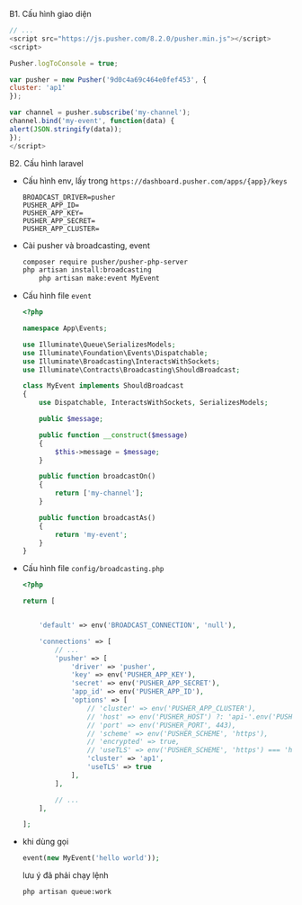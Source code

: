 B1. Cấu hình giao diện

```js
// ...
<script src="https://js.pusher.com/8.2.0/pusher.min.js"></script>
<script>

Pusher.logToConsole = true;

var pusher = new Pusher('9d0c4a69c464e0fef453', {
cluster: 'ap1'
});

var channel = pusher.subscribe('my-channel');
channel.bind('my-event', function(data) {
alert(JSON.stringify(data));
});
</script>
```

B2. Cấu hình laravel

- Cấu hình env, lấy trong `https://dashboard.pusher.com/apps/{app}/keys`

    ```env
    BROADCAST_DRIVER=pusher
    PUSHER_APP_ID=
    PUSHER_APP_KEY=
    PUSHER_APP_SECRET=
    PUSHER_APP_CLUSTER=
    ```

- Cài pusher và broadcasting, event

    ```sh
    composer require pusher/pusher-php-server
    php artisan install:broadcasting
        php artisan make:event MyEvent
    ```

-  Cấu hình file `event`

    ```php
    <?php

    namespace App\Events;

    use Illuminate\Queue\SerializesModels;
    use Illuminate\Foundation\Events\Dispatchable;
    use Illuminate\Broadcasting\InteractsWithSockets;
    use Illuminate\Contracts\Broadcasting\ShouldBroadcast;

    class MyEvent implements ShouldBroadcast
    {
        use Dispatchable, InteractsWithSockets, SerializesModels;

        public $message;

        public function __construct($message)
        {
            $this->message = $message;
        }

        public function broadcastOn()
        {
            return ['my-channel'];
        }

        public function broadcastAs()
        {
            return 'my-event';
        }
    }

    ```

-   Cấu hình file `config/broadcasting.php`

    ```php
    <?php

    return [


        'default' => env('BROADCAST_CONNECTION', 'null'),

        'connections' => [
            // ...
            'pusher' => [
                'driver' => 'pusher',
                'key' => env('PUSHER_APP_KEY'),
                'secret' => env('PUSHER_APP_SECRET'),
                'app_id' => env('PUSHER_APP_ID'),
                'options' => [
                    // 'cluster' => env('PUSHER_APP_CLUSTER'),
                    // 'host' => env('PUSHER_HOST') ?: 'api-'.env('PUSHER_APP_CLUSTER', 'mt1').'.pusher.com',
                    // 'port' => env('PUSHER_PORT', 443),
                    // 'scheme' => env('PUSHER_SCHEME', 'https'),
                    // 'encrypted' => true,
                    // 'useTLS' => env('PUSHER_SCHEME', 'https') === 'https',
                    'cluster' => 'ap1',
                    'useTLS' => true
                ],
            ],

            // ...
        ],

    ];

    ```

-   khi dùng gọi 

    ```php
    event(new MyEvent('hello world'));
    ```
    lưu ý đã phải chạy lệnh 

    ```sh
    php artisan queue:work
    ```
